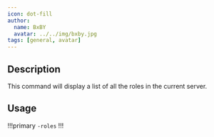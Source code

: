 ```yaml
---
icon: dot-fill
author:
  name: BxBY
  avatar: ../../img/bxby.jpg
tags: [general, avatar]
---
```


## Description
This command will display a list of all the roles in the current server.

## Usage
!!!primary
`-roles`
!!!